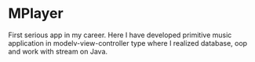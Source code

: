 # MPlayer
First serious app in my career. Here I have developed primitive music application in modelv-view-controller type where I realized database, oop and work with stream on Java. 
